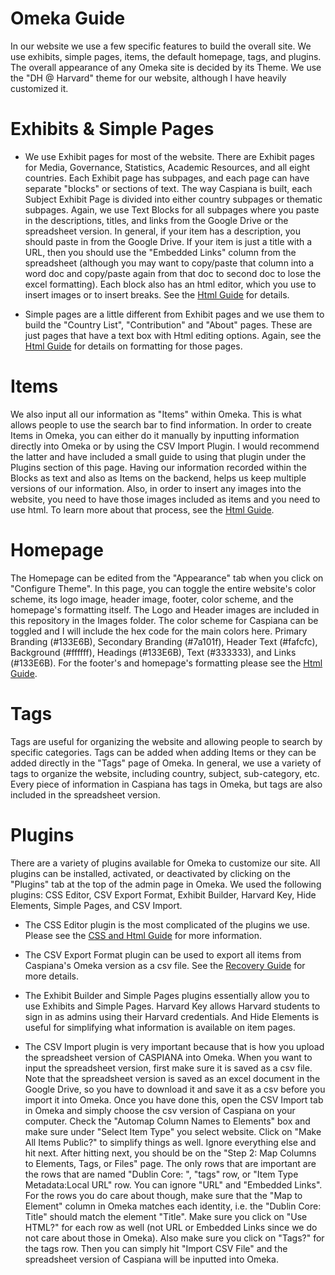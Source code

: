 # Omeka Guide
In our website we use a few specific features to build the overall site. We use exhibits, simple pages, items, the default homepage, tags, and plugins. The overall appearance of any Omeka site is decided by its Theme. We use the "DH @ Harvard" theme for our website, although I have heavily customized it. 

# Exhibits & Simple Pages
- We use Exhibit pages for most of the website. There are Exhibit pages for Media, Governance, Statistics, Academic Resources, and all eight countries. Each Exhibit page has subpages, and each page can have separate "blocks" or sections of text. The way Caspiana is built, each Subject Exhibit Page is divided into either country subpages or thematic subpages. Again, we use Text Blocks for all subpages where you paste in the descriptions, titles, and links from the Google Drive or the spreadsheet version. In general, if your item has a description, you should paste in from the Google Drive. If your item is just a title with a URL, then you should use the "Embedded Links" column from the spreadsheet (although you may want to copy/paste that column into a word doc and copy/paste again from that doc to second doc to lose the excel formatting). Each block also has an html editor, which you use to insert images or to insert breaks. See the [Html Guide](https://github.com/CianStryker/Caspiana_Guide/tree/main/Omeka%20Website%20Guide/CSS%20and%20Html%20Guide) for details. 

- Simple pages are a little different from Exhibit pages and we use them to build the "Country List", "Contribution" and "About" pages. These are just pages that have a text box with Html editing options. Again, see the [Html Guide](https://github.com/CianStryker/Caspiana_Guide/tree/main/Omeka%20Website%20Guide/CSS%20and%20Html%20Guide) for details on formatting for those pages.  

# Items
We also input all our information as "Items" within Omeka. This is what allows people to use the search bar to find information. In order to create Items in Omeka, you can either do it manually by inputting information directly into Omeka or by using the CSV Import Plugin. I would recommend the latter and have included a small guide to using that plugin under the Plugins section of this page. Having our information recorded within the Blocks as text and also as Items on the backend, helps us keep multiple versions of our information. Also, in order to insert any images into the website, you need to have those images included as items and you need to use html. To learn more about that process, see the [Html Guide](https://github.com/CianStryker/Caspiana_Guide/blob/main/Omeka%20Website%20Guide/CSS%20and%20Html%20Guide/Html%20Code.docx).

# Homepage
The Homepage can be edited from the "Appearance" tab when you click on "Configure Theme". In this page, you can toggle the entire website's color scheme, its logo image, header image, footer, color scheme, and the homepage's formatting itself. The Logo and Header images are included in this repository in the Images folder. The color scheme for Caspiana can be toggled and I will include the hex code for the main colors here. Primary Branding (#133E6B), Secondary Branding (#7a101f), Header Text (#fafcfc), Background (#ffffff), Headings (#133E6B), Text (#333333), and Links (#133E6B). For the footer's and homepage's formatting please see the [Html Guide](https://github.com/CianStryker/Caspiana_Guide/tree/main/Omeka%20Website%20Guide/CSS%20and%20Html%20Guide). 

# Tags
Tags are useful for organizing the website and allowing people to search by specific categories. Tags can be added when adding Items or they can be added directly in the "Tags" page of Omeka. In general, we use a variety of tags to organize the website, including country, subject, sub-category, etc. Every piece of information in Caspiana has tags in Omeka, but tags are also included in the spreadsheet version.  

# Plugins
There are a variety of plugins available for Omeka to customize our site. All plugins can be installed, activated, or deactivated by clicking on the "Plugins" tab at the top of the admin page in Omeka. We used the following plugins: CSS Editor, CSV Export Format, Exhibit Builder, Harvard Key, Hide Elements, Simple Pages, and CSV Import. 

- The CSS Editor plugin is the most complicated of the plugins we use. Please see the [CSS and Html Guide](https://github.com/CianStryker/Caspiana_Guide/tree/main/Omeka%20Website%20Guide/CSS%20and%20Html%20Guide) for more information. 

- The CSV Export Format plugin can be used to export all items from Caspiana's Omeka version as a csv file. See the [Recovery Guide](https://github.com/CianStryker/Caspiana_Guide/tree/main/Maintenance%20Guide/Recovery%20Guide) for more details. 

- The Exhibit Builder and Simple Pages plugins essentially allow you to use Exhibits and Simple Pages. Harvard Key allows Harvard students to sign in as admins using their Harvard credentials. And Hide Elements is useful for simplifying what information is available on item pages. 

- The CSV Import plugin is very important because that is how you upload the spreadsheet version of CASPIANA into Omeka. When you want to input the spreadsheet version, first make sure it is saved as a csv file. Note that the spreadsheet version is saved as an excel document in the Google Drive, so you have to download it and save it as a csv before you import it into Omeka. Once you have done this, open the CSV Import tab in Omeka and simply choose the csv version of Caspiana on your computer. Check the "Automap Column Names to Elements" box and make sure under "Select Item Type" you select website. Click on "Make All Items Public?" to simplify things as well. Ignore everything else and hit next. After hitting next, you should be on the "Step 2: Map Columns to Elements, Tags, or Files" page. The only rows that are important are the rows that are named "Dublin Core: ", "tags" row, or "Item Type Metadata:Local URL" row. You can ignore "URL" and "Embedded Links". For the rows you do care about though, make sure that the "Map to Element" column in Omeka matches each identity, i.e. the "Dublin Core: Title" should match the element "Title". Make sure you click on "Use HTML?" for each row as well (not URL or Embedded Links since we do not care about those in Omeka). Also make sure you click on "Tags?" for the tags row. Then you can simply hit "Import CSV File" and the spreadsheet version of Caspiana will be inputted into Omeka.

